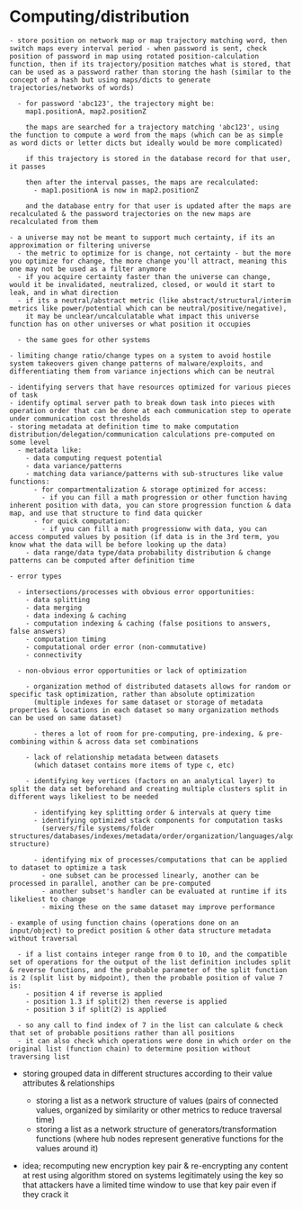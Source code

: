 # Computing/distribution

    - store position on network map or map trajectory matching word, then switch maps every interval period - when password is sent, check position of password in map using rotated position-calculation function, then if its trajectory/position matches what is stored, that can be used as a password rather than storing the hash (similar to the concept of a hash but using maps/dicts to generate trajectories/networks of words)
      
      - for password 'abc123', the trajectory might be:
        map1.positionA, map2.positionZ

        the maps are searched for a trajectory matching 'abc123', using the function to compute a word from the maps (which can be as simple as word dicts or letter dicts but ideally would be more complicated)

        if this trajectory is stored in the database record for that user, it passes

        then after the interval passes, the maps are recalculated:
          - map1.positionA is now in map2.positionZ

        and the database entry for that user is updated after the maps are recalculated & the password trajectories on the new maps are recalculated from them

    - a universe may not be meant to support much certainty, if its an approximation or filtering universe
      - the metric to optimize for is change, not certainty - but the more you optimize for change, the more change you'll attract, meaning this one may not be used as a filter anymore
      - if you acquire certainty faster than the universe can change, would it be invalidated, neutralized, closed, or would it start to leak, and in what direction
      - if its a neutral/abstract metric (like abstract/structural/interim metrics like power/potential which can be neutral/positive/negative), 
        it may be unclear/uncalculatable what impact this universe function has on other universes or what position it occupies

      - the same goes for other systems

    - limiting change ratio/change types on a system to avoid hostile system takeovers given change patterns of malware/exploits, and differentiating them from variance injections which can be neutral

    - identifying servers that have resources optimized for various pieces of task
    - identify optimal server path to break down task into pieces with operation order that can be done at each communication step to operate under communication cost thresholds
    - storing metadata at definition time to make computation distribution/delegation/communication calculations pre-computed on some level
      - metadata like:
        - data computing request potential
        - data variance/patterns
        - matching data variance/patterns with sub-structures like value functions:
          - for compartmentalization & storage optimized for access:
            - if you can fill a math progression or other function having inherent position with data, you can store progression function & data map, and use that structure to find data quicker
          - for quick computation:
            - if you can fill a math progressionw with data, you can access computed values by position (if data is in the 3rd term, you know what the data will be before looking up the data)
        - data range/data type/data probability distribution & change patterns can be computed after definition time

    - error types

      - intersections/processes with obvious error opportunities:
        - data splitting
        - data merging
        - data indexing & caching
        - computation indexing & caching (false positions to answers, false answers)
        - computation timing
        - computational order error (non-commutative)
        - connectivity

      - non-obvious error opportunities or lack of optimization

        - organization method of distributed datasets allows for random or specific task optimization, rather than absolute optimization 
          (multiple indexes for same dataset or storage of metadata properties & locations in each dataset so many organization methods can be used on same dataset)

          - theres a lot of room for pre-computing, pre-indexing, & pre-combining within & across data set combinations

        - lack of relationship metadata between datasets 
          (which dataset contains more items of type c, etc)

        - identifying key vertices (factors on an analytical layer) to split the data set beforehand and creating multiple clusters split in different ways likeliest to be needed

          - identifying key splitting order & intervals at query time
          - identifying optimized stack components for computation tasks
            (servers/file systems/folder structures/databases/indexes/metadata/order/organization/languages/algorithm/data structure)

          - identifying mix of processes/computations that can be applied to dataset to optimize a task
            - one subset can be processed linearly, another can be processed in parallel, another can be pre-computed
            - another subset's handler can be evaluated at runtime if its likeliest to change
            - mixing these on the same dataset may improve performance

    - example of using function chains (operations done on an input/object) to predict position & other data structure metadata without traversal

      - if a list contains integer range from 0 to 10, and the compatible set of operations for the output of the list definition includes split & reverse functions, and the probable parameter of the split function is 2 (split list by midpoint), then the probable position of value 7 is:
        - position 4 if reverse is applied
        - position 1.3 if split(2) then reverse is applied
        - position 3 if split(2) is applied

      - so any call to find index of 7 in the list can calculate & check that set of probable positions rather than all positions
      - it can also check which operations were done in which order on the original list (function chain) to determine position without traversing list

  - storing grouped data in different structures according to their value attributes & relationships
    - storing a list as a network structure of values (pairs of connected values, organized by similarity or other metrics to reduce traversal time)
    - storing a list as a network structure of generators/transformation functions (where hub nodes represent generative functions for the values around it)


- idea; recomputing new encryption key pair & re-encrypting any content at rest using algorithm stored on systems legitimately using the key so that attackers have a limited time window to use that key pair even if they crack it